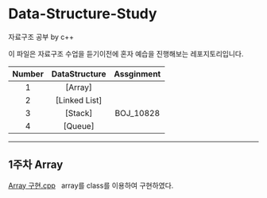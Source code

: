# Data-Structure-Study
자료구조 공부 by c++
 
이 파일은 자료구조 수업을 듣기이전에 혼자 예습을 진행해보는 레포지토리입니다.


|Number|DataStructure|Assginment|
|:---:|:---:|:---:|
|1|[Array]
|2|[Linked List]
|3|[Stack]|BOJ_10828|
|4|[Queue]

---
## 1주차 Array
[Array 구현.cpp](https://github.com/cchonac/Data-Structure-Study/blob/main/Array%20%EA%B5%AC%ED%98%84.cpp)
&nbsp;&nbsp;array를 class를 이용하여 구현하였다.
